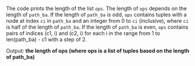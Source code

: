 The code prints the length of the list `ops`. The length of `ops` depends on the length of `path_ba`. If the length of `path_ba` is odd, `ops` contains tuples with a node at index `ci` in `path_ba` and an integer from 0 to `ci` (inclusive), where `ci` is half of the length of `path_ba`. If the length of `path_ba` is even, `ops` contains pairs of indices (c1, i) and (c2, i) for each i in the range from 1 to len(path_ba) - c1 with a step of 2.

Output: **the length of ops (where ops is a list of tuples based on the length of path_ba)**